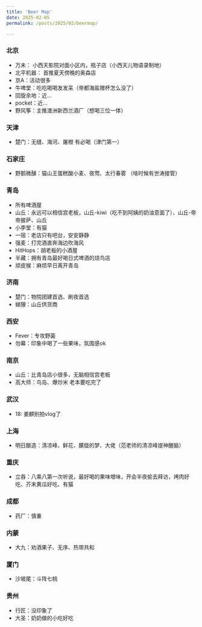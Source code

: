 ```yaml
---
title: 'Beer Map'
date: 2025-02-05
permalink: /posts/2025/02/beermap/

---
```


### 北京
- 万未： 小西天影院对面小区内，瓶子店（小西天儿物语录制地）
- 北平机器： 首推夏天傍晚的奥森店
- 京A：活动很多
- 牛啤堂：吃吃喝喝发发呆（帝都海盐赠杯怎么没了）
- 回旋余地：近...
- pocket：近...
- 野风筝：主推澳洲新西兰酒厂（想喝三位一体）

### 天津
- 楚门：无缝、海河、屠橙 有必喝（津门第一）

### 石家庄
- 野鹅微醺：猫山王蛋糕酸小麦、夜莺、太行春雾 （啥时候有世涛接管）

### 青岛
- 所有啤酒屋
- 山丘：永远可以相信宫老板，山丘-kiwi（吃不到阿姨的奶油意面了）、山丘-帝帝披萨、山丘
- 小李堂：有猫
- 一宿：老店只有吧台，安安静静
- 强麦：打完酒直奔海边吹海风
- HitHops：胡老板的小酒屋
- 半藏：拥有青岛最好喝日式啤酒的烧鸟店
- 顽皮猴：麻烦早日离开青岛

### 济南
- 楚门：物院团建首选、刷夜首选
- 蝴狸：山丘供货商

### 西安
- Fever：专攻野菌
- 勿幕：印象中喝了一些果味，氛围感ok

### 南京
- 山丘：比青岛店小很多，无脑相信宫老板
- 高大师：鸟岛、爆炒米 老本要吃完了

### 武汉
- 18: 姜麒别拍vlog了

### 上海
- 明日酿造：清凉峰、鲜花、朦胧的梦、大佬（范老师的清凉峰提神醒脑）

### 重庆
- 立吞：八乘八第一次听说，最好喝的果味增味，开会半夜偷去拜访，烤肉好吃、芥末黄瓜好吃、有猫
### 成都
- 药厂：慎重
### 内蒙
- 大九：劝酒果子、无序、热带共和
### 厦门
- 沙坡尾：斗阵七桃

### 贵州
- 行匠：没印象了
- 大圣：奶奶做的小吃好吃

